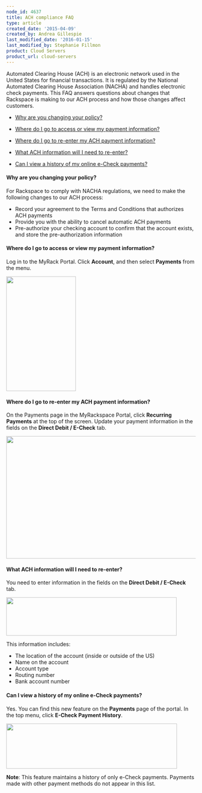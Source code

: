 ```yaml
---
node_id: 4637
title: ACH compliance FAQ
type: article
created_date: '2015-04-09'
created_by: Andrea Gillespie
last_modified_date: '2016-01-15'
last_modified_by: Stephanie Fillmon
product: Cloud Servers
product_url: cloud-servers
---
```


Automated Clearing House (ACH) is an electronic network used in the
United States for financial transactions. It is regulated by the
National Automated Clearing House Association (NACHA) and handles
electronic check payments. This FAQ answers questions about changes that
Rackspace is making to our ACH process and how those changes affect
customers.

-   [Why are you changing your policy?](#whychangingpolicy)
-   [Where do I go to access or view my payment
    information?](#wherepaymentinfo)

-   [Where do I go to re-enter my ACH payment
    information?](#wherere-enter)

-   [What ACH information will I need to re-enter?](#whatachinfoneeded)

-   [Can I view a history of my online e-Check
    payments?](#e-checkHistory)

#### Why are you changing your policy?

For Rackspace to comply with NACHA regulations, we need to make the
following changes to our ACH process:

-   Record your agreement to the Terms and Conditions that authorizes
    ACH payments
-   Provide you with the ability to cancel automatic ACH payments
-   Pre-authorize your checking account to confirm that the account
    exists, and store the pre-authorization information

#### Where do I go to access or view my payment information?

Log in to the MyRack Portal. Click **Account**, and then select
**Payments** from the menu.

<img src="https://8026b2e3760e2433679c-fffceaebb8c6ee053c935e8915a3fbe7.ssl.cf2.rackcdn.com/field/image/ACHFAQ1.png" width="185" height="305" />


#### Where do I go to re-enter my ACH payment information?

On the Payments page in the MyRackspace Portal, click **Recurring
Payments** at the top of the screen. Update your payment information in
the fields on the **Direct Debit / E-Check** tab.

<img src="https://8026b2e3760e2433679c-fffceaebb8c6ee053c935e8915a3fbe7.ssl.cf2.rackcdn.com/field/image/ACHFAQ2a.png" width="595" height="326" />

#### What ACH information will I need to re-enter?

You need to enter information in the fields on the **Direct Debit /
E-Check** tab.

<img src="https://8026b2e3760e2433679c-fffceaebb8c6ee053c935e8915a3fbe7.ssl.cf2.rackcdn.com/field/image/ACHFAQ3.png" width="453" height="102" />

This information includes:

-   The location of the account (inside or outside of the US)
-   Name on the account
-   Account type
-   Routing number
-   Bank account number

#### Can I view a history of my online e-Check payments?

Yes. You can find this new feature on the **Payments** page of the
portal. In the top menu, click  **E-Check Payment History**.

<img src="https://8026b2e3760e2433679c-fffceaebb8c6ee053c935e8915a3fbe7.ssl.cf2.rackcdn.com/field/image/ACHFAQ4a.png" width="454" height="120" />

**Note**: This feature maintains a history of only e-Check payments.
Payments made with other payment methods do not appear in this list.

